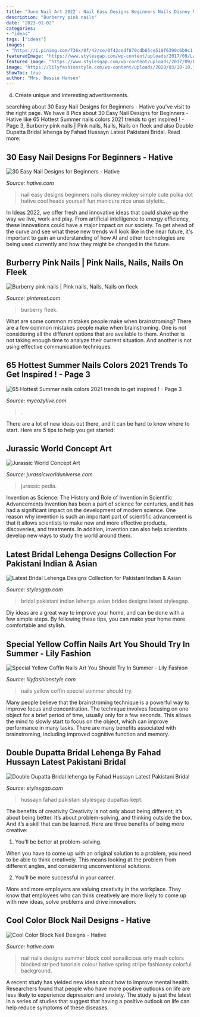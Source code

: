 ```yaml
---
title: "June Nail Art 2022 : Nail Easy Designs Beginners Nails Disney Mickey Simple Cute Polka Dot Hative Cool Heads Yourself Fun Manicure Nice Unas Styletic"
description: "Burberry pink nails"
date: "2023-01-02"
categories:
- "ideas"
tags: ["ideas"]
images:
- "https://i.pinimg.com/736x/0f/42/ce/0f42cedf870cdb85ce510f6390c6b9c1.jpg"
featuredImage: "https://www.stylesgap.com/wp-content/uploads/2017/09/Latest-Bridal-Lehenga-Designs-Collection-for-Pakistani-Indian-Asian-Brides-1.jpg"
featured_image: "https://www.stylesgap.com/wp-content/uploads/2017/09/Latest-Bridal-Lehenga-Designs-Collection-for-Pakistani-Indian-Asian-Brides-1.jpg"
image: "https://lilyfashionstyle.com/wp-content/uploads/2020/03/10-10.jpg"
ShowToc: true
author: "Mrs. Bessie Hansen"
---
```



4. Create unique and interesting advertisements.

	

		
searching about 30 Easy Nail Designs for Beginners - Hative you've visit to the right page. We have 8 Pics about 30 Easy Nail Designs for Beginners - Hative like 65 Hottest Summer nails colors 2021 trends to get inspired ! - Page 3, Burberry pink nails | Pink nails, Nails, Nails on fleek and also Double Dupatta Bridal lehenga by Fahad Hussayn Latest Pakistani Bridal. Read more:
		
    
## 30 Easy Nail Designs For Beginners - Hative

<img loading=lazy src="https://hative.com/wp-content/uploads/2014/11/easy-nail-designs/14-easy-nail-designs-for-beginners.jpg" onerror="this.onerror=null;this.src='https://tse3.mm.bing.net/th?id=OIP.BXEyKYcs6zdx4CWZnkmKeQHaJ4&amp;pid=15.1';" alt="30 Easy Nail Designs for Beginners - Hative">

_Source: hative.com_

>nail easy designs beginners nails disney mickey simple cute polka dot hative cool heads yourself fun manicure nice unas styletic. 

	

In Ideas 2022, we offer fresh and innovative ideas that could shake up the way we live, work and play. From artificial intelligence to energy efficiency, these innovations could have a major impact on our society. To get ahead of the curve and see what these new trends will look like in the near future, it's important to gain an understanding of how AI and other technologies are being used currently and how they might be changed in the future.

    
## Burberry Pink Nails | Pink Nails, Nails, Nails On Fleek

<img loading=lazy src="https://i.pinimg.com/736x/0f/42/ce/0f42cedf870cdb85ce510f6390c6b9c1.jpg" onerror="this.onerror=null;this.src='https://tse1.mm.bing.net/th?id=OIP.GfuguG6vsh5fAOf6f7XqgAHaJ3&amp;pid=15.1';" alt="Burberry pink nails | Pink nails, Nails, Nails on fleek">

_Source: pinterest.com_

>burberry fleek. 

	

What are some common mistakes people make when brainstroming?
There are a few common mistakes people make when brainstroming. One is not considering all the different options that are available to them. Another is not taking enough time to analyze their current situation. And another is not using effective communication techniques.

    
## 65 Hottest Summer Nails Colors 2021 Trends To Get Inspired ! - Page 3

<img loading=lazy src="https://mycozylive.com/wp-content/uploads/2021/05/56.jpg" onerror="this.onerror=null;this.src='https://tse3.mm.bing.net/th?id=OIP.ajINWo6rMHiOsg1NjpyHmgHaLH&amp;pid=15.1';" alt="65 Hottest Summer nails colors 2021 trends to get inspired ! - Page 3">

_Source: mycozylive.com_

>. 

	

There are a lot of new ideas out there, and it can be hard to know where to start. Here are 5 tips to help you get started: 

    
## Jurassic World Concept Art

<img loading=lazy src="https://www.jurassicworlduniverse.com/wordpress/wp-content/uploads/2021/07/jw-concept-art-140.jpg" onerror="this.onerror=null;this.src='https://tse3.mm.bing.net/th?id=OIP.WxZSbuOc6DKkGXQFpNv-8gHaEK&amp;pid=15.1';" alt="Jurassic World Concept Art">

_Source: jurassicworlduniverse.com_

>jurassic pedia. 

	

Invention as Science: The History and Role of Invention in Scientific Advancements
Invention has been a part of science for centuries, and it has had a significant impact on the development of modern science. One reason why invention is such an important part of scientific advancement is that it allows scientists to make new and more effective products, discoveries, and treatments. In addition, invention can also help scientists develop new ways to study the world around them.

    
## Latest Bridal Lehenga Designs Collection For Pakistani Indian &amp; Asian

<img loading=lazy src="https://www.stylesgap.com/wp-content/uploads/2017/09/Latest-Bridal-Lehenga-Designs-Collection-for-Pakistani-Indian-Asian-Brides-1.jpg" onerror="this.onerror=null;this.src='https://tse4.mm.bing.net/th?id=OIP.pbugvpORHdWh93pJmR0uHwHaLI&amp;pid=15.1';" alt="Latest Bridal Lehenga Designs Collection for Pakistani Indian &amp; Asian">

_Source: stylesgap.com_

>bridal pakistani indian lehenga asian brides designs latest stylesgap. 

	

Diy ideas are a great way to improve your home, and can be done with a few simple steps. By following these tips, you can make your home more comfortable and stylish.

    
## Special Yellow Coffin Nails Art You Should Try In Summer - Lily Fashion

<img loading=lazy src="https://lilyfashionstyle.com/wp-content/uploads/2020/03/10-10.jpg" onerror="this.onerror=null;this.src='https://tse3.mm.bing.net/th?id=OIP.LJNfQ6k-qmrpYxeqszw24AHaKA&amp;pid=15.1';" alt="Special Yellow Coffin Nails Art You Should Try In Summer - Lily Fashion">

_Source: lilyfashionstyle.com_

>nails yellow coffin special summer should try. 

	

Many people believe that the brainstroming technique is a powerful way to improve focus and concentration. The technique involves focusing on one object for a brief period of time, usually only for a few seconds. This allows the mind to slowly start to focus on the object, which can improve performance in many tasks. There are many benefits associated with brainstroming, including improved cognitive function and memory.

    
## Double Dupatta Bridal Lehenga By Fahad Hussayn Latest Pakistani Bridal

<img loading=lazy src="https://www.stylesgap.com/wp-content/uploads/2019/02/Double-Dupatta-Bridal-lehenga-by-Fahad-Hussayn-Latest-Pakistani-Bridal-Dresses-Designs-2.jpg" onerror="this.onerror=null;this.src='https://tse3.mm.bing.net/th?id=OIP.Ui7OlGu9VUea66MAYGmCOQHaLH&amp;pid=15.1';" alt="Double Dupatta Bridal lehenga by Fahad Hussayn Latest Pakistani Bridal">

_Source: stylesgap.com_

>hussayn fahad pakistani stylesgap dupattas kept. 

	

The benefits of creativity
Creativity is not only about being different; it’s about being better. It’s about problem-solving, and thinking outside the box. And it’s a skill that can be learned. Here are three benefits of being more creative:
1. You’ll be better at problem-solving.

When you have to come up with an original solution to a problem, you need to be able to think creatively. This means looking at the problem from different angles, and considering unconventional solutions.

2. You’ll be more successful in your career.

More and more employers are valuing creativity in the workplace. They know that employees who can think creatively are more likely to come up with new ideas, solve problems and drive innovation.

    
## Cool Color Block Nail Designs - Hative

<img loading=lazy src="https://hative.com/wp-content/uploads/2014/11/color-block-nail-designs/8-color-block-nail-designs.jpg" onerror="this.onerror=null;this.src='https://tse4.mm.bing.net/th?id=OIP._KY8cmqOdqf0CQmFC5JcwQHaIy&amp;pid=15.1';" alt="Cool Color Block Nail Designs - Hative">

_Source: hative.com_

>nail nails designs summer block cool sonailicious orly mash colors blocked striped tutorials colour hative spring stripe fashionsy colorful background. 

	

A recent study has yielded new ideas about how to improve mental health. Researchers found that people who have more positive outlooks on life are less likely to experience depression and anxiety. The study is just the latest in a series of studies that suggest that having a positive outlook on life can help reduce symptoms of these diseases.

